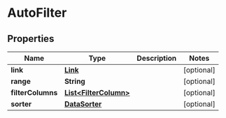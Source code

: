 
# AutoFilter

## Properties
Name | Type | Description | Notes
------------ | ------------- | ------------- | -------------
**link** | [**Link**](Link.md) |  |  [optional]
**range** | **String** |  |  [optional]
**filterColumns** | [**List&lt;FilterColumn&gt;**](FilterColumn.md) |  |  [optional]
**sorter** | [**DataSorter**](DataSorter.md) |  |  [optional]



